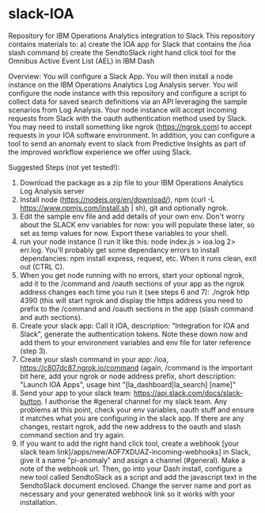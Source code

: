 # slack-IOA
Repository for IBM Operations Analytics integration to Slack
This repository contains materials to:
a)  create the IOA app for Slack that contains the /ioa slash command
b)  create the SendtoSlack right hand click tool for the Omnibus Active Event List (AEL) in IBM Dash

Overview:
You will configure a Slack App.  You will then install a node instance on the IBM Operations Analytics Log Analysis server.  You will configure the node instance with this repository and configure a script to collect data for saved search definitions via an API leveraging the sample scenarios from Log Analysis.  Your node instance will accept incoming requests from Slack with the oauth authentication method used by Slack.  You may need to install something like ngrok (https://ngrok.com) to accept requests in your IOA software environment.  In addition, you can configure a tool to send an anomaly event to slack from Predictive Insights as part of the improved workflow experience we offer using Slack.

Suggested Steps (not yet tested!):
1.  Download the package as a zip file to your IBM Operations Analytics Log Analysis server
2.  Install node (https://nodejs.org/en/download/), npm (curl -L https://www.npmjs.com/install.sh | sh), git and optionally ngrok.
3.  Edit the sample env file and add details of your own env.  Don't worry about the SLACK env variables for now:  you will populate these later, so set as temp values for now.  Export these variables to your shell.
4.  run your node instance (I run it like this:  node index.js > ioa.log 2> err.log.  You'll probably get some dependancy errors to install dependancies:  npm install express, request, etc.  When it runs clean, exit out (CTRL C).
5.  When you get node running with no errors, start your optional ngrok, add it to the /command and /oauth sections of your app as the ngrok address changes each time you run it (see steps 6 and 7):  ./ngrok http 4390 (this will start ngrok and display the https address you need to prefix to the /command and /oauth sections in the app (slash command and auth sections).
6.  Create your slack app:  Call it IOA, description: "Integration for IOA and Slack", generate the authentication tokens.  Note these down now and add them to your environment variables and env file for later reference (step 3).  
7.  Create your slash command in your app:  /ioa, https://c807dc87.ngrok.io/command (again, /command is the important bit here, add your ngrok or node address prefix, short description:  "Launch IOA Apps", usage hint "[la_dashboard|la_search] [name]"
8.  Send your app to your slack team:  https://api.slack.com/docs/slack-button.  I authorise the #general channel for my slack team.  Any problems at this point, check your env variables, oauth stuff and ensure it matches what you are configuring in the slack app.  If there are any changes, restart ngrok, add the new address to the oauth and slash command section and try again.
9.  If you want to add the right hand click tool, create a webhook [your slack team link]/apps/new/A0F7XDUAZ-incoming-webhooks] in Slack, give it a name "pi-anomaly" and assign a channel (#general).  Make a note of the webhook url.  Then, go into your Dash install, configure a new tool called SendtoSlack as a script and add the javascript text in the SendtoSlack document enclosed.  Change the server name and port as necessary and your generated webhook link so it works with your installation.
